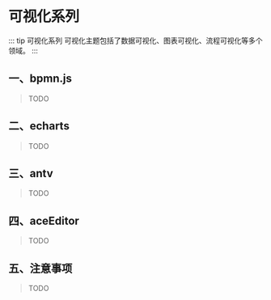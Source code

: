 # 可视化系列

::: tip 可视化系列
可视化主题包括了数据可视化、图表可视化、流程可视化等多个领域。
:::

## 一、bpmn.js

> TODO

## 二、echarts

> TODO

## 三、antv

> TODO

## 四、aceEditor

> TODO

## 五、注意事项

> TODO
